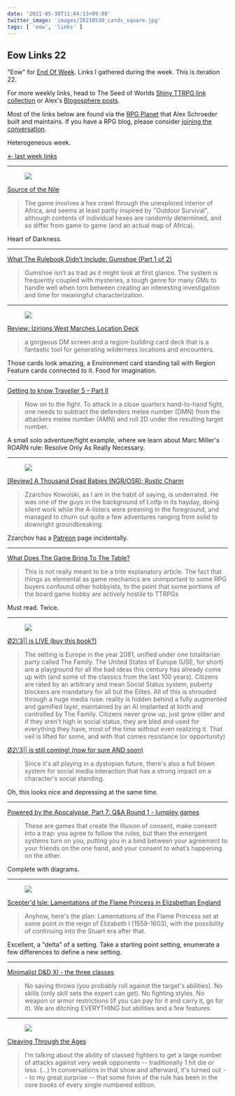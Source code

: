 ```yaml
---
date: '2021-05-30T11:04:13+09:00'
twitter_image: 'images/20210530_cards_square.jpg'
tags: [ 'eow', 'links' ]
---
```


## Eow Links 22

"Eow" for [End Of Week](/#eow). Links I gathered during the week. This is iteration 22.

For more weekly links, head to The Seed of Worlds [Shiny TTRPG link collection](https://seedofworlds.blogspot.com/search/label/weekly%20links) or Alex's [Blogosphere posts](https://alexschroeder.ch/wiki/Blogosphere).

Most of the links below are found via the [RPG Planet](https://campaignwiki.org/rpg/) that Alex Schroeder built and maintains. If you have a RPG blog, please consider [joining the conversation](https://campaignwiki.org/wiki/Planet/Please_join!).

Heterogeneous week.

[← last week links](20210522.html?t=Eow_Links_21&f=eow22)

<hr/>

<figure class="right largest">
<a href="https://osrgrimoire.blogspot.com/2021/05/source-of-nile.html"><img src="images/20210530_tribal.png" loading="lazy" /></a>
<figcaption>
</figcaption>
</figure>

[Source of the Nile](https://osrgrimoire.blogspot.com/2021/05/source-of-nile.html)

> The game involves a hex crawl through the unexplored interior of Africa, and seems at least partly inspired by "Outdoor Survival", although contents of individual hexes are randomly determined, and so differ from game to game (and an actual map of Africa).

Heart of Darkness.

<hr/>

[What The Rulebook Didn’t Include: Gumshoe (Part 1 of 2)](https://www.indiegamereadingclub.com/indie-game-reading-club/what-the-rulebook-didnt-include-gumshoe-part-1-of-2/)

> Gumshoe isn’t as trad as it might look at first glance. The system is frequently coupled with mysteries, a tough genre for many GMs to handle well when torn between creating an interesting investigation and time for meaningful characterization.

<hr/>

<figure class="right">
<a href="http://seedofworlds.blogspot.com/2021/05/review-izirions-west-marches-location.html"><img src="images/20210530_cards.jpg" loading="lazy" /></a>
<figcaption>
</figcaption>
</figure>

[Review: Izirions West Marches Location Deck](http://seedofworlds.blogspot.com/2021/05/review-izirions-west-marches-location.html)

> a gorgeous DM screen and a region-building card deck that is a fantastic tool for generating wilderness locations and encounters.

Those cards look amazing, a Environment card standing tall with Region Feature cards connected to it. Food for imagination.

<hr/>

[Getting to know Traveller 5 – Part II](https://betola.de/wandererbill/english/getting-to-know-traveller-5-part-ii/)

> Now on to the fight. To attack in a close quarters hand-to-hand fight, one needs to subtract the defenders melee number (DMN) from the attackers melee number (AMN) and roll 2D under the resulting target number.

A small solo adventure/fight example, where we learn about Marc Miller's ROARN rule: Resolve Only As Really Necessary.

<hr/>

<figure class="right smallest">
<a href="https://princeofnothingblogs.wordpress.com/2021/05/25/review-a-thousand-dead-babies-ngr-osr-rustic-charm/"><img src="images/20210530_neoclassical.jpg" loading="lazy" /></a>
<figcaption>
</figcaption>
</figure>

[[Review] A Thousand Dead Babies (NGR/OSR); Rustic Charm](https://princeofnothingblogs.wordpress.com/2021/05/25/review-a-thousand-dead-babies-ngr-osr-rustic-charm/)

> Zzarchov Kowolski, as I am in the habit of saying, is underrated. He was one of the guys in the background of Lotfp in its hayday, doing silent work while the A-listers were preening in the foreground, and managed to churn out quite a few adventures ranging from solid to downright groundbreaking.

Zzarchov has a [Patreon](https://www.patreon.com/zzarchov/posts) page incidentally.

<hr/>

[What Does The Game Bring To The Table?](https://cannibalhalflinggaming.com/2021/05/26/what-does-the-game-bring-to-the-table/)

> This is not really meant to be a trite explanatory article. The fact that things as elemental as game mechanics are unimportant to some RPG buyers confound other hobbyists, to the point that some portions of the board game hobby are actively hostile to TTRPGs

Must read. Twice.

<hr/>

<figure class="right largest">
<a href=""><img src="images/20210530_world.jpg" loading="lazy" /></a>
<figcaption>
</figcaption>
</figure>

[Ø2\\‘3|| is LIVE (buy this book?)](https://the-disoriented-ranger.blogspot.com/2021/05/23-is-live-buy-this-book.html)

> The setting is Europe in the year 2081, unified under one totalitarian party called The Family. The United States of Europe (USE, for short) are a playground for all the bad ideas this century has already come up with (and some of the classics from the last 100 years). Citizens are rated by an arbitrary and mean Social Status system, puberty blockers are mandatory for all but the Elites. All of this is shrouded through a huge media ruse: reality is hidden behind a fully augmented and gamified layer, maintained by an AI implanted at birth and controlled by The Family. Citizens never grow up, just grow older and if they aren't high in social status, they are bled and used for everything they have, most of the time without even realizing it. That veil is lifted for some, and with that comes resistance (or opportunity)

[Ø2\\‘3|| is still coming! (now for sure AND soon)](https://the-disoriented-ranger.blogspot.com/2021/05/23-is-still-coming-now-for-sure-and-soon.html)

> Since it's all playing in a dystopian future, there's also a full blown system for social media interaction that has a strong impact on a character's social standing.

Oh, this looks nice and depressing at the same time.

<hr/>

[Powered by the Apocalypse, Part 7: Q&A Round 1 - lumpley games](https://lumpley.games/2021/05/24/powered-by-the-apocalypse-part-7-qa-round-1/)

> These are games that create the illusion of consent, make consent into a trap: you agree to follow the rules, but then the emergent systems turn on you, putting you in a bind between your agreement to your friends on the one hand, and your consent to what’s happening on the other.

Complete with diagrams.

<hr/>

<figure class="right smaller">
<a href="https://swordsandscrolls.blogspot.com/2021/05/scepterd-isle-lamentations-of-flame.html"><img src="images/20210530_globe.jpg" loading="lazy" /></a>
<figcaption>
</figcaption>
</figure>

[Scepter'd Isle: Lamentations of the Flame Princess in Elizabethan England](https://swordsandscrolls.blogspot.com/2021/05/scepterd-isle-lamentations-of-flame.html)

> Anyhow, here's the plan: Lamentations of the Flame Princess set at some point in the reign of Elizabeth I (1559-1603), with the possibility of continuing into the Stuart era after that.

Excellent, a "delta" of a setting. Take a starting point setting, enumerate a few differences to define a new setting.


<hr/>

[Minimalist D&D XI - the three classes](https://methodsetmadness.blogspot.com/2021/05/minimalist-d-xi-three-classes.html)

> No saving throws (you probably roll against the target's abilities). No skills (only skill sets the expert can get). No fighting styles. No weapon or armor restrictions (if you can pay for it and carry it, go for it). We are ditching EVERYTHING but abilities and a few features.

<hr/>

<figure class="right">
<a href="https://deltasdnd.blogspot.com/2021/05/cleaving-through-ages.html"><img src="images/20210530_roland.jpg" loading="lazy" /></a>
<figcaption>
</figcaption>
</figure>

[Cleaving Through the Ages](https://deltasdnd.blogspot.com/2021/05/cleaving-through-ages.html)

> I'm talking about the ability of classed fighters to get a large number of attacks against very weak opponents -- traditionally 1 hit die or less. (...) In conversations in that show and afterward, it's turned out -- to my great surprise -- that some form of the rule has been in the core books of every single numbered edition.

